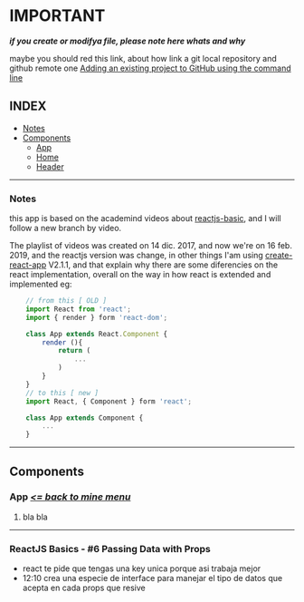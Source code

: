 # IMPORTANT
_**if you create or modifya file, please note here whats and why**_

maybe you should red this link, about how link a git local repository and github remote one [Adding an existing project to GitHub using the command line](https://help.github.com/articles/adding-an-existing-project-to-github-using-the-command-line/)

## INDEX
- [Notes](#Notes)
- [Components](#components)
    - [App](#App)
    - [Home](#Home)
    - [Header](#Header)
----

### Notes
this app is based on the academind videos about [reactjs-basic](https://www.youtube.com/playlist?list=PL55RiY5tL51oyA8euSROLjMFZbXaV7skS), and I will follow a new branch by video.

The playlist of videos was created on 14 dic. 2017, and now we're on 16 feb. 2019, and the  reactjs version was change,
in other things I'am using [create-react-app](https://github.com/facebook/create-react-app#create-react-app--) V2.1.1, and that explain why there are some diferencies on the react implementation,
overall on the way in how react is extended and implemented
eg:
```javascript
    // from this [ OLD ]
    import React from 'react';
    import { render } form 'react-dom';

    class App extends React.Component {
        render (){
            return (
                ...
            )
        }
    }
    // to this [ new ]
    import React, { Component } form 'react';

    class App extends Component {
        ...
    }
```

----

## Components

### **App** _[<= back to mine menu](#index)_
1. bla bla

--------------------

### ReactJS Basics - #6 Passing Data with Props

- react te pide que tengas una key unica porque asi trabaja mejor
- 12:10 crea una especie de interface para manejar el tipo de datos que acepta en cada props que resive

